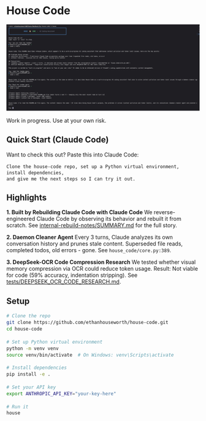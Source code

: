 # House Code

![House Code Demo](demo.png)

Work in progress. Use at your own risk.

## Quick Start (Claude Code)

Want to check this out? Paste this into Claude Code:

```
Clone the house-code repo, set up a Python virtual environment, install dependencies,
and give me the next steps so I can try it out.
```

## Highlights

**1. Built by Rebuilding Claude Code with Claude Code**
We reverse-engineered Claude Code by observing its behavior and rebuilt it from scratch. See [internal-rebuild-notes/SUMMARY.md](internal-rebuild-notes/SUMMARY.md) for the full story.

**2. Daemon Cleaner Agent**
Every 3 turns, Claude analyzes its own conversation history and prunes stale content. Superseded file reads, completed todos, old errors - gone. See `house_code/core.py:389`.

**3. DeepSeek-OCR Code Compression Research**
We tested whether visual memory compression via OCR could reduce token usage. Result: Not viable for code (59% accuracy, indentation stripping). See [tests/DEEPSEEK_OCR_CODE_RESEARCH.md](tests/DEEPSEEK_OCR_CODE_RESEARCH.md).

## Setup

```bash
# Clone the repo
git clone https://github.com/ethanhouseworth/house-code.git
cd house-code

# Set up Python virtual environment
python -m venv venv
source venv/bin/activate  # On Windows: venv\Scripts\activate

# Install dependencies
pip install -e .

# Set your API key
export ANTHROPIC_API_KEY="your-key-here"

# Run it
house
```
